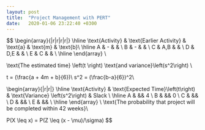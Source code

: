 ```yaml
---
layout: post
title:  "Project Management with PERT"
date:   2020-01-06 23:22:40 +0300
---
```

$$
\begin{array}{|r|r|r|r|} \hline
\text{Activity} & \text{Earlier Activity} & \text{a} & \text{m} & \text{b}\\ \hline
         A &   - &   & \\
         B &   - &   &  \\
         C &   A,B & &  \\
         D &   D,E & &   \\
         E &   C &   &   \\ \hline
\end{array} \\

\text{The estimated time} \left(t \right) \text{and variance}\left(s^2\right) \\

t = (\frac{a + 4m + b}{6})\\
s^2 = (\frac{b-a}{6})^2\\

\begin{array}{|r|r|} \hline
\text{Activity} & \text{Expected Time}\left(t\right) & \text{Variance} \left(s^2\right) & Slack \\ \hline
         A &   && 4   \\
         B &   && 0  \\
         C &   &&   \\
         D &   &&   \\
         E &   &&   \\ \hline
\end{array} \\
\text{The probability that project will be completed within 42 weeks}\\

P(X \leq x) = P(Z \leq (x - \mu)/\sigma)
$$